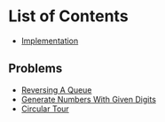 # List of Contents

- [Implementation](https://github.com/thisisshub/DSA/blob/main/L_queue/A_implementation.py)

## Problems
- [Reversing A Queue](https://github.com/thisisshub/DSA/blob/main/L_queue/problems/A_reversing_a_queue.py)
- [Generate Numbers With Given Digits](https://github.com/thisisshub/DSA/blob/main/L_queue/problems/B_generate_numbers_with_given_digits.py)
- [Circular Tour](https://github.com/thisisshub/DSA/blob/main/L_queue/problems/C_circular_tour.py)